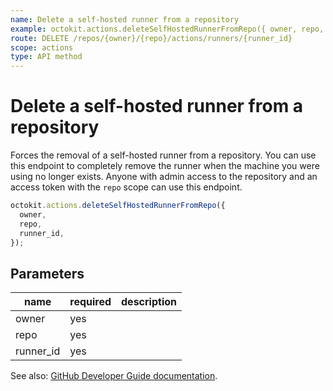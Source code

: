 ```yaml
---
name: Delete a self-hosted runner from a repository
example: octokit.actions.deleteSelfHostedRunnerFromRepo({ owner, repo, runner_id })
route: DELETE /repos/{owner}/{repo}/actions/runners/{runner_id}
scope: actions
type: API method
---
```


# Delete a self-hosted runner from a repository

Forces the removal of a self-hosted runner from a repository. You can use this endpoint to completely remove the runner when the machine you were using no longer exists. Anyone with admin access to the repository and an access token with the `repo` scope can use this endpoint.

```js
octokit.actions.deleteSelfHostedRunnerFromRepo({
  owner,
  repo,
  runner_id,
});
```

## Parameters

<table>
  <thead>
    <tr>
      <th>name</th>
      <th>required</th>
      <th>description</th>
    </tr>
  </thead>
  <tbody>
    <tr><td>owner</td><td>yes</td><td>

</td></tr>
<tr><td>repo</td><td>yes</td><td>

</td></tr>
<tr><td>runner_id</td><td>yes</td><td>

</td></tr>
  </tbody>
</table>

See also: [GitHub Developer Guide documentation](https://developer.github.com/v3/actions/self-hosted-runners/#delete-a-self-hosted-runner-from-a-repository).
